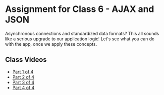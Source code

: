# Assignment for Class 6 - AJAX and JSON

Asynchronous connections and standardized data formats? This all sounds like a serious upgrade to our application logic! Let's see what you can do with the app, once we apply these concepts.

## Class Videos
 - [Part 1 of 4](https://youtu.be/i8W4RoRjZCY)
 - [Part 2 of 4](https://youtu.be/X7HpglgPQLM)
 - [Part 3 of 4](https://youtu.be/oodNkt9G8Fk)
 - [Part 4 of 4]()
